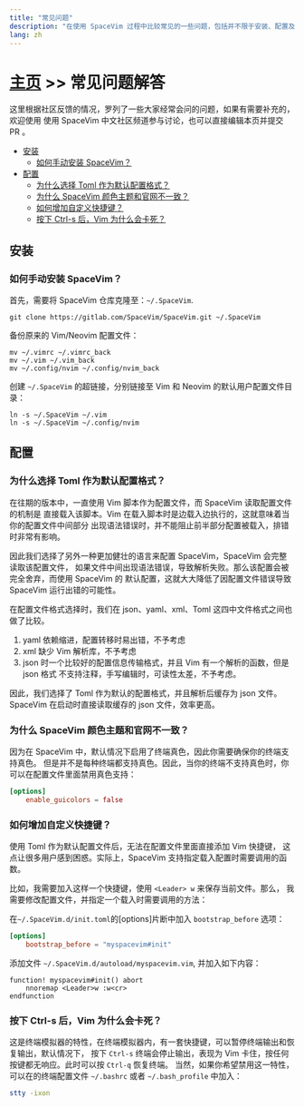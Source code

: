 ```yaml
---
title: "常见问题"
description: "在使用 SpaceVim 过程中比较常见的一些问题，包括并不限于安装、配置及使用。"
lang: zh
---
```


# [主页](../) >> 常见问题解答

这里根据社区反馈的情况，罗列了一些大家经常会问的问题，如果有需要补充的，欢迎使用
使用 SpaceVim 中文社区频道参与讨论，也可以直接编辑本页并提交 PR 。

<!-- vim-markdown-toc GFM -->

- [安装](#安装)
  - [如何手动安装 SpaceVim？](#如何手动安装-spacevim)
- [配置](#配置)
  - [为什么选择 Toml 作为默认配置格式？](#为什么选择-toml-作为默认配置格式)
  - [为什么 SpaceVim 颜色主题和官网不一致？](#为什么-spacevim-颜色主题和官网不一致)
  - [如何增加自定义快捷键？](#如何增加自定义快捷键)
  - [按下 Ctrl-s 后，Vim 为什么会卡死？](#按下-ctrl-s-后vim-为什么会卡死)

<!-- vim-markdown-toc -->

## 安装

### 如何手动安装 SpaceVim？

首先，需要将 SpaceVim 仓库克隆至：`~/.SpaceVim`.

```
git clone https://gitlab.com/SpaceVim/SpaceVim.git ~/.SpaceVim
```

备份原来的 Vim/Neovim 配置文件：

```
mv ~/.vimrc ~/.vimrc_back
mv ~/.vim ~/.vim_back
mv ~/.config/nvim ~/.config/nvim_back
```

创建 `~/.SpaceVim` 的超链接，分别链接至 Vim 和 Neovim 的默认用户配置文件目录：

```
ln -s ~/.SpaceVim ~/.vim
ln -s ~/.SpaceVim ~/.config/nvim
```

## 配置

### 为什么选择 Toml 作为默认配置格式？

在往期的版本中，一直使用 Vim 脚本作为配置文件，而 SpaceVim 读取配置文件的机制是
直接载入该脚本。Vim 在载入脚本时是边载入边执行的，这就意味着当你的配置文件中间部分
出现语法错误时，并不能阻止前半部分配置被载入，排错时非常有影响。

因此我们选择了另外一种更加健壮的语言来配置 SpaceVim，SpaceVim 会完整读取该配置文件，
如果文件中间出现语法错误，导致解析失败。那么该配置会被完全舍弃，而使用 SpaceVim 的
默认配置，这就大大降低了因配置文件错误导致 SpaceVim 运行出错的可能性。

在配置文件格式选择时，我们在 json、yaml、xml、Toml 这四中文件格式之间也做了比较。

1. yaml 依赖缩进，配置转移时易出错，不予考虑
2. xml 缺少 Vim 解析库，不予考虑
3. json 时一个比较好的配置信息传输格式，并且 Vim 有一个解析的函数，但是 json 格式
   不支持注释，手写编辑时，可读性太差，不予考虑。

因此，我们选择了 Toml 作为默认的配置格式，并且解析后缓存为 json 文件。
SpaceVim 在启动时直接读取缓存的 json 文件，效率更高。

### 为什么 SpaceVim 颜色主题和官网不一致？

因为在 SpaceVim 中，默认情况下启用了终端真色，因此你需要确保你的终端支持真色。
但是并不是每种终端都支持真色。因此，当你的终端不支持真色时，你可以在配置文件里面禁用真色支持：

```toml
[options]
    enable_guicolors = false
```

### 如何增加自定义快捷键？

使用 Toml 作为默认配置文件后，无法在配置文件里面直接添加 Vim 快捷键，
这点让很多用户感到困惑。实际上，SpaceVim 支持指定载入配置时需要调用的函数。

比如，我需要加入这样一个快捷键，使用 `<Leader> w` 来保存当前文件。那么，
我需要修改配置文件，并指定一个载入时需要调用的方法：

在`~/.SpaceVim.d/init.toml`的[options]片断中加入 `bootstrap_before` 选项：

```toml
[options]
    bootstrap_before = "myspacevim#init"
```

添加文件 `~/.SpaceVim.d/autoload/myspacevim.vim`, 并加入如下内容：

```vim
function! myspacevim#init() abort
    nnoremap <Leader>w :w<cr>
endfunction
```

### 按下 Ctrl-s 后，Vim 为什么会卡死？

这是终端模拟器的特性，在终端模拟器内，有一套快捷键，可以暂停终端输出和恢复输出，默认情况下，
按下 `Ctrl-s` 终端会停止输出，表现为 Vim 卡住，按任何按键都无响应。此时可以按 `Ctrl-q` 恢复终端。
当然，如果你希望禁用这一特性，可以在的终端配置文件 `~/.bashrc` 或者 `~/.bash_profile` 中加入：

```sh
stty -ixon
```
